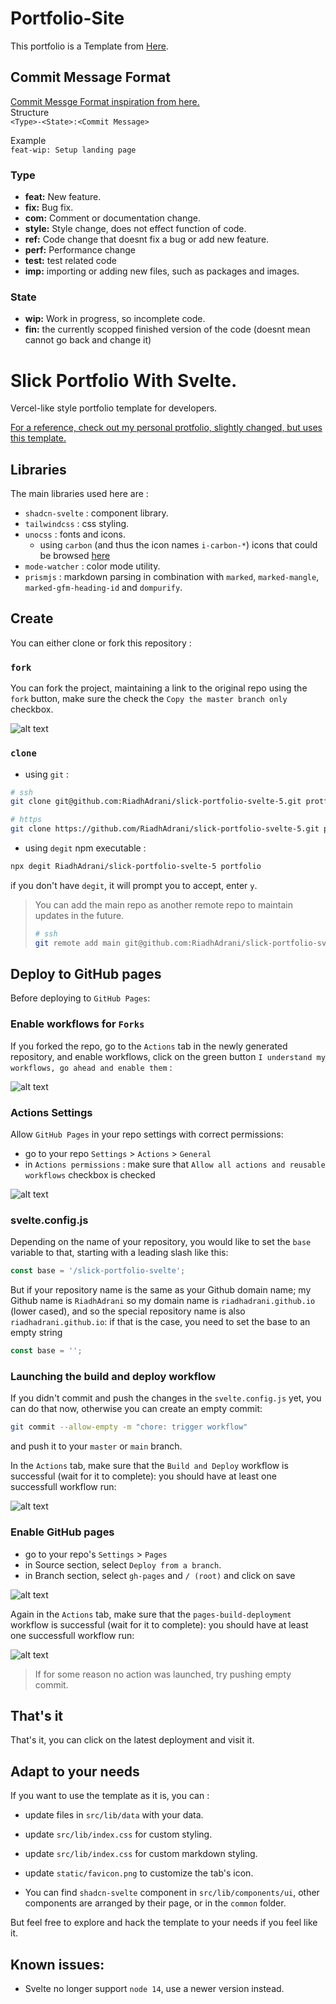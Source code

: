 # Portfolio-Site
This portfolio is a Template from [Here](https://github.com/RiadhAdrani/slick-portfolio-svelte-5).
## Commit Message Format
[Commit Messge Format inspiration from here.](https://gist.github.com/develar/273e2eb938792cf5f86451fbac2bcd51)  
Structure  
` <Type>-<State>:<Commit Message> `  
  
Example  
`feat-wip: Setup landing page`
### Type
- **feat:** New feature.
- **fix:** Bug fix.
- **com:** Comment or documentation change.
- **style:** Style change, does not effect function of code.
- **ref:** Code change that doesnt fix a bug or add new feature.
- **perf:** Performance change
- **test:** test related code
- **imp:** importing or adding new files, such as packages and images.
  
### State
- **wip:** Work in progress, so incomplete code.
- **fin:** the currently scopped finished version of the code (doesnt mean cannot go back and change it)



# Slick Portfolio With Svelte.

Vercel-like style portfolio template for developers.

[For a reference, check out my personal protfolio, slightly changed, but uses this template.](https://riadhadrani.github.io/RiadhAdrani)

## Libraries

The main libraries used here are :

- `shadcn-svelte` : component library.
- `tailwindcss` : css styling.
- `unocss` : fonts and icons.
  - using `carbon` (and thus the icon names `i-carbon-*`) icons that could be browsed [here](https://icones.js.org/collection/carbon)
- `mode-watcher` : color mode utility.
- `prismjs` : markdown parsing in combination with `marked`, `marked-mangle`, `marked-gfm-heading-id` and `dompurify`.

## Create

You can either clone or fork this repository :

### `fork`

You can fork the project, maintaining a link to the original repo using the `fork` button, make sure the check the `Copy the master branch only` checkbox.

![alt text](./screenshots/image.png)

### `clone`

- using `git` :

```bash
# ssh
git clone git@github.com:RiadhAdrani/slick-portfolio-svelte-5.git protfolio

# https
git clone https://github.com/RiadhAdrani/slick-portfolio-svelte-5.git protfolio
```

- using `degit` npm executable :

```bash
npx degit RiadhAdrani/slick-portfolio-svelte-5 portfolio
```

if you don't have `degit`, it will prompt you to accept, enter `y`.

> You can add the main repo as another remote repo to maintain updates in the future.
>
> ```bash
> # ssh
> git remote add main git@github.com:RiadhAdrani/slick-portfolio-svelte-5.git
> ```

## Deploy to GitHub pages

Before deploying to `GitHub Pages`:

### Enable workflows for `Forks`

If you forked the repo, go to the `Actions` tab in the newly generated repository, and enable workflows, click on the green button `I understand my workflows, go ahead and enable them` :

![alt text](./screenshots/enable-fork-workflow.png)

### Actions Settings

Allow `GitHub Pages` in your repo settings with correct permissions:

- go to your repo `Settings` > `Actions` > `General`
- in `Actions permissions` : make sure that `Allow all actions and reusable workflows` checkbox is checked

![alt text](./screenshots/settings-actions.png)

### svelte.config.js

Depending on the name of your repository, you would like to set the `base` variable to that, starting with a leading slash like this:

```js
const base = '/slick-portfolio-svelte';
```

But if your repository name is the same as your Github domain name; my Github name is `RiadhAdrani` so my domain name is `riadhadrani.github.io` (lower cased), and so the special repository name is also `riadhadrani.github.io`: if that is the case, you need to set the base to an empty string

```js
const base = '';
```

### Launching the build and deploy workflow

If you didn't commit and push the changes in the `svelte.config.js` yet, you can do that now, otherwise you can create an empty commit:

```bash
git commit --allow-empty -m "chore: trigger workflow"
```

and push it to your `master` or `main` branch.

In the `Actions` tab, make sure that the `Build and Deploy` workflow is successful (wait for it to complete): you should have at least one successfull workflow run:

![alt text](./screenshots/build-and-deploy-action.png)

### Enable GitHub pages

- go to your repo's `Settings` > `Pages`
- in Source section, select `Deploy from a branch`.
- in Branch section, select `gh-pages` and `/ (root)` and click on save

![alt text](./screenshots/enable-gh-pages.png)

Again in the `Actions` tab, make sure that the `pages-build-deployment` workflow is successful (wait for it to complete): you should have at least one successfull workflow run:

![alt text](./screenshots/pages-build-deployment-action.png)

> If for some reason no action was launched, try pushing empty commit.

## That's it

That's it, you can click on the latest deployment and visit it.

## Adapt to your needs

If you want to use the template as it is, you can :

- update files in `src/lib/data` with your data.
- update `src/lib/index.css` for custom styling.
- update `src/lib/index.css` for custom markdown styling.

- update `static/favicon.png` to customize the tab's icon.

- You can find `shadcn-svelte` component in `src/lib/components/ui`, other components are arranged by their page, or in the `common` folder.

But feel free to explore and hack the template to your needs if you feel like it.

## Known issues:

- Svelte no longer support `node 14`, use a newer version instead.
